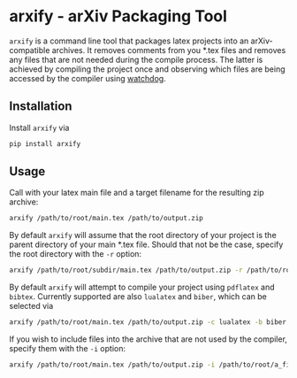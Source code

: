 # arxify - arXiv Packaging Tool
`arxify` is a command line tool that packages latex projects into an arXiv-compatible archives.
It removes comments from you *.tex files and removes any files that are not needed during the compile process.
The latter is achieved by compiling the project once and observing which files are being accessed by the compiler using [watchdog](https://github.com/gorakhargosh/watchdog).

## Installation
Install `arxify` via 
```bash
pip install arxify
```

## Usage
Call with your latex main file and a target filename for the resulting zip archive:
```bash
arxify /path/to/root/main.tex /path/to/output.zip
```

By default `arxify` will assume that the root directory of your project is the parent directory of your main *.tex file.
Should that not be the case, specify the root directory with the `-r` option:
```bash
arxify /path/to/root/subdir/main.tex /path/to/output.zip -r /path/to/root/
```

By default `arxify` will attempt to compile your project using `pdflatex` and `bibtex`. 
Currently supported are also `lualatex` and `biber`, which can be selected via
```bash
arxify /path/to/root/main.tex /path/to/output.zip -c lualatex -b biber
```

If you wish to include files into the archive that are not used by the compiler, specify them with the `-i` option:
```bash
arxify /path/to/root/main.tex /path/to/output.zip -i /path/to/root/a_file.txt /path/to/root/another_file.txt
```
